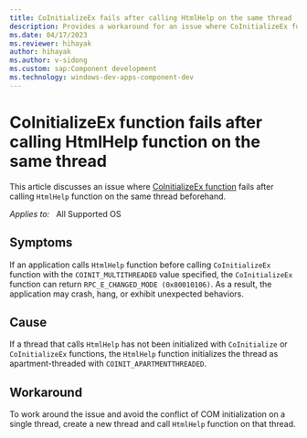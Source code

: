 ```yaml
---
title: CoInitializeEx fails after calling HtmlHelp on the same thread
description: Provides a workaround for an issue where CoInitializeEx function fails after calling HtmlHelp function on the same thread beforehand.
ms.date: 04/17/2023
ms.reviewer: hihayak
author: hihayak
ms.author: v-sidong
ms.custom: sap:Component development
ms.technology: windows-dev-apps-component-dev
---
```

# CoInitializeEx function fails after calling HtmlHelp function on the same thread

This article discusses an issue where [CoInitializeEx function](/windows/win32/api/combaseapi/nf-combaseapi-coinitializeex) fails after calling `HtmlHelp` function on the same thread beforehand.

_Applies to:_ &nbsp; All Supported OS

## Symptoms

If an application calls `HtmlHelp` function before calling `CoInitializeEx` function with the `COINIT_MULTITHREADED` value specified, the `CoInitializeEx` function can return `RPC_E_CHANGED_MODE (0x80010106)`. As a result, the application may crash, hang, or exhibit unexpected behaviors.

## Cause

If a thread that calls `HtmlHelp` has not been initialized with `CoInitialize` or `CoInitializeEx` functions, the `HtmlHelp` function initializes the thread as apartment-threaded with `COINIT_APARTMENTTHREADED`.

## Workaround

To work around the issue and avoid the conflict of COM initialization on a single thread, create a new thread and call `HtmlHelp` function on that thread.
